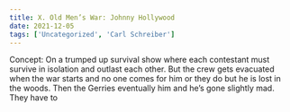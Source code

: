 ```yaml
---
title: X. Old Men’s War: Johnny Hollywood
date: 2021-12-05
tags: ['Uncategorized', 'Carl Schreiber']
---
```


Concept: On a trumped up survival show where each contestant must survive in isolation and outlast each other.  But the crew gets evacuated when the war starts and no one comes for him or they do but he is lost in the woods.  Then the Gerries eventually him and he’s gone slightly mad.  They have to
